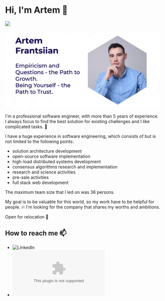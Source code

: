 # Hi, I'm Artem 👋
![](https://komarev.com/ghpvc/?username=ArtemFrantsiian)

![Personal Image](./personal_info.png?raw=true)

I'm a professional software engineer, with more than 5 years of experience.
I always focus to find the best solution for existing challenges and I like complicated tasks. 🚀

I have a huge experience in software engineering, which consists of but is not limited to the following points:
- solution architecture development
- open-source software implementation
- high-load distributed systems development
- consensus algorithms research and implementation
- research and science activities
- pre-sale activities
- full stack web development

The maximum team size that I led on was 36 persons.

My goal is to be valuable for this world, so my work have to be helpful for people. 🔥
I'm looking for the company that shares my worths and ambitions.

Open for relocation 🚙

## How to reach me 📫  
- ![LinkedIn](https://www.linkedin.com/in/artem-frantsiian/)
- ![artemfrantsiian@gmail.com](artemfrantsiian@gmail.com)

<!--
**ArtemFrantsiian/ArtemFrantsiian** is a ✨ _special_ ✨ repository because its `README.md` (this file) appears on your GitHub profile.

Here are some ideas to get you started:

- 🔭 I’m currently working on ...
- 🌱 I’m currently learning ...
- 👯 I’m looking to collaborate on ...
- 🤔 I’m looking for help with ...
- 💬 Ask me about ...
- 📫 How to reach me: ...
- 😄 Pronouns: ...
- ⚡ Fun fact: ...
-->
